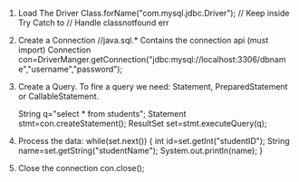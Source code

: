 1) Load The Driver
        Class.forName("com.mysql.jdbc.Driver"); // Keep inside Try Catch to                                                 // Handle classnotfound err
2) Create a Connection
        //java.sql.* Contains the connection api (must import)
        Connection con=DriverManger.getConnection("jdbc:mysql://localhost:3306/dbname","username","password");

3) Create a Query. To fire a query we need: Statement, PreparedStatement or    CallableStatement.

    String q="select * from students";
    Statement stmt=con.createStatement();
    ResultSet set=stmt.executeQuery(q);

4) Process the data:
    while(set.next())
    {
        int id=set.getInt("studentID");
        String name=set.getString("studentName");
        System.out.println(name);
    }

5) Close the connection
    con.close();

